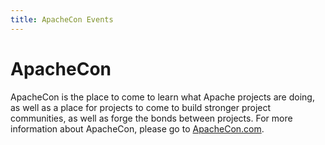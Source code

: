 ```yaml
---
title: ApacheCon Events
---
```


<!--
    The URL to which this page redirects should agree with
    https://github.com/apache/www-site/blob/main/content/events/current-event.md
    and the default event in
    https://www.apachecon.com/event-images/snippet.js
-->

<noscript>
  <meta http-equiv="refresh" content="1; url=https://eu.communityovercode.org/">
</noscript>

<script type="text/javascript">
  var ref = document.referrer || "https://www.apache.org/";
  var m = ref.match(/https?:\/\/([-_a-zA-Z0-9.]+)\/?/);
  if (m) {
    ref = m[1];
  } else {
    ref = 'unknown';
  }
  location.href = "https://eu.communityovercode.org/?ref=" + ref;
</script>

# ApacheCon

ApacheCon is the place to come to learn what Apache projects are doing, as well as a place for projects to come to build stronger project communities, as well as forge the bonds between projects. For more information about ApacheCon, please go to [ApacheCon.com](https://apachecon.com/).
